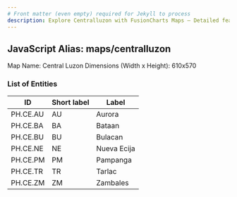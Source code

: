 ```yaml
---
# Front matter (even empty) required for Jekyll to process
description: Explore Centralluzon with FusionCharts Maps – Detailed features for seamless integration. Try now & enhance your data visualization today! 
---
```


## JavaScript Alias: maps/centralluzon

Map Name: Central Luzon
Dimensions (Width x Height): 610x570





### List of Entities

ID | Short label | Label
---|---|---|
PH.CE.AU | AU | Aurora
PH.CE.BA | BA | Bataan
PH.CE.BU | BU | Bulacan
PH.CE.NE | NE | Nueva Ecija		
PH.CE.PM | PM | Pampanga
PH.CE.TR | TR | Tarlac
PH.CE.ZM | ZM | Zambales